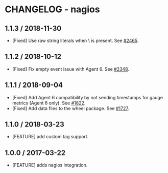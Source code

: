 # CHANGELOG - nagios

## 1.1.3 / 2018-11-30

* [Fixed] Use raw string literals when \ is present. See [#2465](https://github.com/DataDog/integrations-core/pull/2465).

## 1.1.2 / 2018-10-12

* [Fixed] Fix empty event issue with Agent 6. See [#2348](https://github.com/DataDog/integrations-core/pull/2348).

## 1.1.1 / 2018-09-04

* [Fixed] Add Agent 6 compatibility by not sending timestamps for gauge metrics (Agent 6 only). See [#1822](https://github.com/DataDog/integrations-core/pull/1822).
* [Fixed] Add data files to the wheel package. See [#1727](https://github.com/DataDog/integrations-core/pull/1727).

## 1.1.0 / 2018-03-23

* [FEATURE] add custom tag support.

## 1.0.0 / 2017-03-22

* [FEATURE] adds nagios integration.
